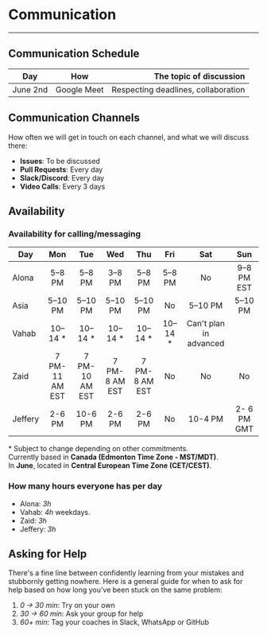 <!--
    this template is for inspiration, feel free to change it however you like!

    Careful! be sure to protect your privacy when filling out this document
        everything you write here will be public
        so share only what you are comfortable sharing online
        you can share the rest in confidence with you group by another channel
-->

# Communication

---

## Communication Schedule

| Day    | How | The topic of discussion |
| :----: | :-: | ----------------------: |
| June 2nd | Google Meet  | Respecting deadlines, collaboration |

## Communication Channels

How often we will get in touch on each channel, and what we will discuss there:

- **Issues**: To be discussed
- **Pull Requests**: Every day
- **Slack/Discord**: Every day
- **Video Calls**: Every 3 days

## Availability

### Availability for calling/messaging

| Day   | Mon   | Tue    | Wed    | Thu    | Fri   | Sat | Sun|
|-------|:-----:|:------:|:------:|:------:|:-----:|:---:|:----:|
| Alona |5–8 PM | 5–8 PM | 3–8 PM | 5–8 PM | 5–8 PM| No     |9–8 PM EST|
| Asia  |5–10 PM| 5–10 PM| 5–10 PM| 5–10 PM| No    | 5–10 PM| 5–10 PM |
| Vahab |10–14 *| 10–14 *| 10–14 *| 10–14 *| 10–14 *| Can't plan in advanced||
| Zaid| 7 PM-11 AM EST|7 PM-10 AM EST|7 PM-8 AM EST|7 PM-8 AM EST|No|No|No|
|Jeffery | 2-6 PM | 10-6 PM | 2-6 PM| 2-6 PM | No | 10-4 PM| 2- 6 PM GMT|

\* Subject to change depending on other commitments.  
Currently based in **Canada (Edmonton Time Zone - MST/MDT)**.  
In **June**, located in **Central European Time Zone (CET/CEST)**.

### How many hours everyone has per day

- Alona: _3h_
- Vahab: _4h_ weekdays.
- Zaid: _3h_
- Jeffery: _3h_

## Asking for Help

There's a fine line between confidently learning from your mistakes and
stubbornly getting nowhere. Here is a general guide for when to ask for help
based on how long you’ve been stuck on the same problem:

1. _0 → 30 min_: Try on your own
2. _30 → 60 min_: Ask your group for help
3. _60+ min_: Tag your coaches in Slack, WhatsApp or GitHub
